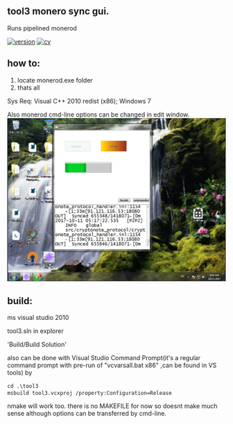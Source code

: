 ## tool3 monero sync gui. 
Runs pipelined monerod
 
[![version](https://img.shields.io/badge/%20%20tool3%20%20%20-v2.078%20%20Afterburning'%20SP3-brightgreen.svg)](https://github.com/alexeyneu/tool3/releases/v2.078) 
[![cv](https://img.shields.io/coverity/scan/13991.svg)](https://scan.coverity.com/projects/alexeyneu-tool3)

## how to: 
1. locate monerod.exe folder  
2. thats all

Sys Req: 
Visual C++ 2010 redist (x86);
Windows 7    

Also monerod cmd-line options can be changed in edit window.
![Screen1](/screens/Untitled%202.jpg)


## build:
ms visual studio 2010

tool3.sln in explorer 
 
'Build/Build Solution' 

also can be done with Visual Studio Command Prompt(it's a regular  command prompt with pre-run of "vcvarsall.bat x86" ,can be found in VS tools) by
``` 
cd .\tool3
msbuild tool3.vcxproj /property:Configuration=Release  
```


nmake will work too. there is no MAKEFILE for now so doesnt make much sense although options can be transferred by cmd-line.
